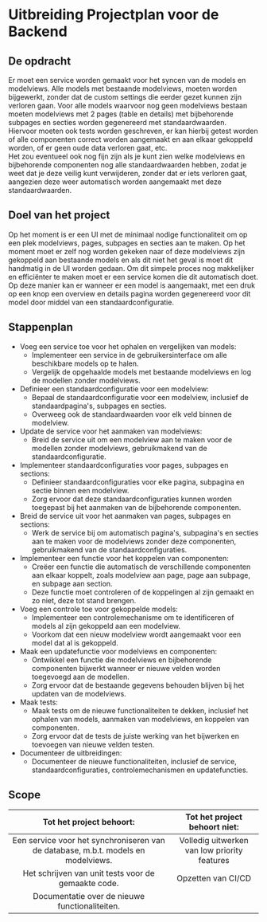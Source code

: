# Uitbreiding Projectplan voor de Backend

## De opdracht
Er moet een service worden gemaakt voor het syncen van de models en modelviews. Alle models met bestaande modelviews, moeten worden bijgewerkt, zonder dat de custom settings die eerder gezet kunnen zijn verloren gaan. 
Voor alle models waarvoor nog geen modelviews bestaan moeten modelviews met 2 pages (table en details) met bijbehorende subpages en secties worden gegenereerd met standaardwaarden.   
Hiervoor moeten ook tests worden geschreven, er kan hierbij getest worden of alle componenten correct worden aangemaakt en aan elkaar gekoppeld worden, of er geen oude data verloren gaat, etc.  
Het zou eventueel ook nog fijn zijn als je kunt zien welke modelviews en bijbehorende componenten nog alle standaardwaarden hebben, zodat je weet dat je deze veilig kunt verwijderen, zonder dat er iets verloren gaat, aangezien deze weer automatisch worden aangemaakt met deze standaardwaarden.

## Doel van het project
Op het moment is er een UI met de minimaal nodige functionaliteit om op een plek modelviews, pages, subpages en secties aan te maken. Op het moment moet er zelf nog worden gekeken naar of deze modelviews 
zijn gekoppeld aan bestaande models en als dit niet het geval is moet dit handmatig in de UI worden gedaan. Om dit simpele proces nog makkelijker en efficiënter te maken moet er een service komen die dit automatisch 
doet. Op deze manier kan er wanneer er een model is aangemaakt, met een druk op een knop een overview en details pagina worden gegenereerd voor dit model door middel van een standaardconfiguratie.

## Stappenplan
- Voeg een service toe voor het ophalen en vergelijken van models:
  - Implementeer een service in de gebruikersinterface om alle beschikbare models op te halen.
  - Vergelijk de opgehaalde models met bestaande modelviews en log de modellen zonder modelviews.
- Definieer een standaardconfiguratie voor een modelview:
  - Bepaal de standaardconfiguratie voor een modelview, inclusief de standaardpagina's, subpages en secties.
  - Overweeg ook de standaardwaarden voor elk veld binnen de modelview.
- Update de service voor het aanmaken van modelviews:
  - Breid de service uit om een modelview aan te maken voor de modellen zonder modelviews, gebruikmakend van de standaardconfiguratie.
- Implementeer standaardconfiguraties voor pages, subpages en sections:
  - Definieer standaardconfiguraties voor elke pagina, subpagina en sectie binnen een modelview.
  - Zorg ervoor dat deze standaardconfiguraties kunnen worden toegepast bij het aanmaken van de bijbehorende componenten.
- Breid de service uit voor het aanmaken van pages, subpages en sections:
  - Werk de service bij om automatisch pagina's, subpagina's en secties aan te maken voor de modelviews zonder deze componenten, gebruikmakend van de standaardconfiguraties.
- Implementeer een functie voor het koppelen van componenten:
  - Creëer een functie die automatisch de verschillende componenten aan elkaar koppelt, zoals modelview aan page, page aan subpage, en subpage aan section.
  - Deze functie moet controleren of de koppelingen al zijn gemaakt en zo niet, deze tot stand brengen.
- Voeg een controle toe voor gekoppelde models:
  - Implementeer een controlemechanisme om te identificeren of models al zijn gekoppeld aan een modelview.
  - Voorkom dat een nieuw modelview wordt aangemaakt voor een model dat al is gekoppeld.
- Maak een updatefunctie voor modelviews en componenten:
  - Ontwikkel een functie die modelviews en bijbehorende componenten bijwerkt wanneer er nieuwe velden worden toegevoegd aan de modellen.
  - Zorg ervoor dat de bestaande gegevens behouden blijven bij het updaten van de modelviews.
- Maak tests:
  - Maak tests om de nieuwe functionaliteiten te dekken, inclusief het ophalen van models, aanmaken van modelviews, en koppelen van componenten.
  - Zorg ervoor dat de tests de juiste werking van het bijwerken en toevoegen van nieuwe velden testen.
- Documenteer de uitbreidingen:
  - Documenteer de nieuwe functionaliteiten, inclusief de service, standaardconfiguraties, controlemechanismen en updatefuncties.

## Scope

|Tot het project behoort:|Tot het project behoort niet:|
|:---------------------:|:----------------------------:|
|Een service voor het synchroniseren van de database, m.b.t. models en modelviews.|Volledig uitwerken van low priority features|
|Het schrijven van unit tests voor de gemaakte code.|Opzetten van CI/CD|
|Documentatie over de nieuwe functionaliteiten.||







